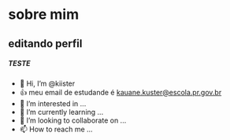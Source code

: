   # sobre mim
  
  ## editando perfil
  
  ##### TESTE




- 👋 Hi, I’m @kiister
- :+1:  meu email de estudande é kauane.kuster@escola.pr.gov.br
-  👀 I’m interested in ...
- 🌱 I’m currently learning ...
- 💞️ I’m looking to collaborate on ...
- 📫 How to reach me ...

<!---
kiister/kiister is a ✨ special ✨ repository because its `README.md` (this file) appears on your GitHub profile.
You can click the Preview link to take a look at your changes.
--->
